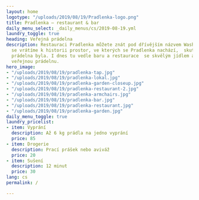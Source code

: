 ```yaml
---
layout: home
logotype: "/uploads/2019/08/19/Pradlenka-logo.png"
title: Pradlenka – restaurant & bar
daily_menu_select: _daily_menus/cs/2019-08-19.yml
laundry_toggle: true
heading: Veřejná prádelna
description: Restauraci Pradlenka můžete znát pod dřívějším názvem Wash Café. Když
  se vrátíme k historii prostor, ve kterých se Pradlenka nachází,  skutečně zde dříve
  prádelna byla. I dnes tu vedle baru a restaurace  se skvělým jídlem a pitím najdete
  veřejnou prádelnu.
hero_image:
- "/uploads/2019/08/19/pradlenka-tap.jpg"
- "/uploads/2019/08/19/pradlenka-lokal.jpg"
- "/uploads/2019/08/19/pradlenka-garden-closeup.jpg"
- "/uploads/2019/08/19/pradlenka-restaurant-2.jpg"
- "/uploads/2019/08/19/pradlenka-armchairs.jpg"
- "/uploads/2019/08/19/pradlenka-bar.jpg"
- "/uploads/2019/08/19/pradlenka-restaurant.jpg"
- "/uploads/2019/08/19/pradlenka-garden.jpg"
daily_menu_toggle: true
laundry_pricelist:
- item: Vyprání
  description: Až 6 kg prádla na jedno vyprání
  price: 85
- item: Drogerie
  description: Prací prášek nebo aviváž
  price: 20
- item: Sušení
  description: 12 minut
  price: 30
lang: cs
permalink: /

---
```

